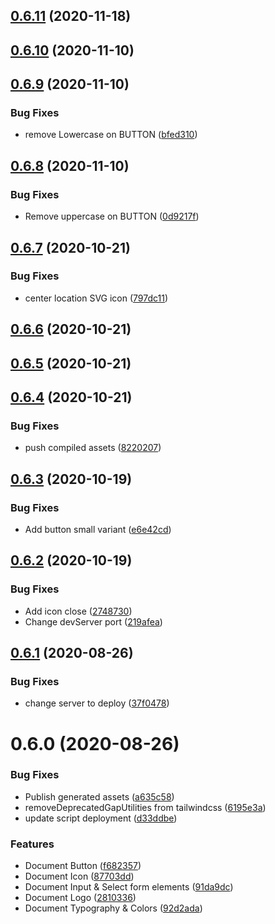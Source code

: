 ## [0.6.11](https://github.com/liip/styleguide-starterkit/compare/0.6.10...0.6.11) (2020-11-18)

## [0.6.10](https://github.com/liip/styleguide-starterkit/compare/0.6.9...0.6.10) (2020-11-10)

## [0.6.9](https://github.com/liip/styleguide-starterkit/compare/0.6.8...0.6.9) (2020-11-10)


### Bug Fixes

* remove Lowercase on BUTTON ([bfed310](https://github.com/liip/styleguide-starterkit/commit/bfed31032a2118f917acc65c6def20e9a717e937))

## [0.6.8](https://github.com/liip/styleguide-starterkit/compare/0.6.7...0.6.8) (2020-11-10)


### Bug Fixes

* Remove uppercase on BUTTON ([0d9217f](https://github.com/liip/styleguide-starterkit/commit/0d9217fbe3fc7b1254bb150881ca16590c0f6fc7))

## [0.6.7](https://github.com/liip/styleguide-starterkit/compare/0.6.6...0.6.7) (2020-10-21)


### Bug Fixes

* center location SVG icon ([797dc11](https://github.com/liip/styleguide-starterkit/commit/797dc11dd2263104e8ce6851f294f75527e4a6a1))

## [0.6.6](https://github.com/liip/styleguide-starterkit/compare/0.6.5...0.6.6) (2020-10-21)

## [0.6.5](https://github.com/liip/styleguide-starterkit/compare/0.6.4...0.6.5) (2020-10-21)

## [0.6.4](https://github.com/liip/styleguide-starterkit/compare/0.6.3...0.6.4) (2020-10-21)


### Bug Fixes

* push compiled assets ([8220207](https://github.com/liip/styleguide-starterkit/commit/822020761f3e802869896e143474f0fbaedfcd63))

## [0.6.3](https://github.com/liip/styleguide-starterkit/compare/0.6.2...0.6.3) (2020-10-19)


### Bug Fixes

* Add button small variant ([e6e42cd](https://github.com/liip/styleguide-starterkit/commit/e6e42cd49cdce38c59aa368d30201002cd0c7a21))

## [0.6.2](https://github.com/liip/styleguide-starterkit/compare/0.6.1...0.6.2) (2020-10-19)


### Bug Fixes

* Add icon close ([2748730](https://github.com/liip/styleguide-starterkit/commit/2748730386cbbbe9c99852b5e445bea3c9e73d00))
* Change devServer port ([219afea](https://github.com/liip/styleguide-starterkit/commit/219afead8ab711f5536e3ab1517ad60d0efacf73))

## [0.6.1](https://github.com/liip/styleguide-starterkit/compare/0.6.0...0.6.1) (2020-08-26)


### Bug Fixes

* change server to deploy ([37f0478](https://github.com/liip/styleguide-starterkit/commit/37f0478ffe3cc76449934b5850ebe13ae7d9278c))

# 0.6.0 (2020-08-26)


### Bug Fixes

* Publish generated assets ([a635c58](https://github.com/liip/styleguide-starterkit/commit/a635c587e4d78ddfcb1d291af15d4826cc783f01))
* removeDeprecatedGapUtilities from tailwindcss ([6195e3a](https://github.com/liip/styleguide-starterkit/commit/6195e3a866c5d3c1187c807a15e309795bed1f2c))
* update script deployment ([d33ddbe](https://github.com/liip/styleguide-starterkit/commit/d33ddbe95de5c1ac14056040ec822eede6b15f09))


### Features

* Document Button ([f682357](https://github.com/liip/styleguide-starterkit/commit/f682357fd95abecf8f89bb2d43c631ca2ea81b1c))
* Document Icon ([87703dd](https://github.com/liip/styleguide-starterkit/commit/87703ddd7f84ebfe7ddc0fa8ab7b8ed44969713f))
* Document Input & Select form elements ([91da9dc](https://github.com/liip/styleguide-starterkit/commit/91da9dcbbd853a9e144d29e26d6e6f3e9e1acc71))
* Document Logo ([2810336](https://github.com/liip/styleguide-starterkit/commit/2810336ca4c1377d592934ba0e767d1f5bcdccca))
* Document Typography & Colors ([92d2ada](https://github.com/liip/styleguide-starterkit/commit/92d2ada33a65536668dbb1fab1839cce46976588))

